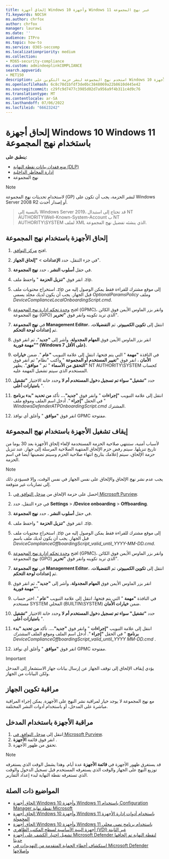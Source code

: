 ```yaml
---
title: إلحاق أجهزة Windows 10 وأجهزة Windows 11 عبر نهج المجموعة
f1.keywords: NOCSH
ms.author: chrfox
author: chrfox
manager: laurawi
ms.date: ''
audience: ITPro
ms.topic: how-to
ms.service: O365-seccomp
ms.localizationpriority: medium
ms.collection:
- M365-security-compliance
ms.custom: admindeeplinkCOMPLIANCE
search.appverid:
- MET150
description: استخدم نهج المجموعة لنشر حزمة التكوين على Windows 10 والأجهزة Windows 11 بحيث يتم إلحاقها إلى الخدمة.
ms.openlocfilehash: 6c8c70d1bfdf3de0bc3848069a22b8610d445e42
ms.sourcegitcommit: c29fc9d7477c3985d02d7a956a9f4b311c4d9c76
ms.translationtype: MT
ms.contentlocale: ar-SA
ms.lasthandoff: 07/06/2022
ms.locfileid: "66623242"
---
```

# <a name="onboard-windows-10-devices-and-windows-11-using-group-policy"></a>إلحاق أجهزة Windows 10 Windows 11 باستخدام نهج المجموعة 

**ينطبق على:**

- [منع فقدان بيانات نقطة النهاية (DLP)](./endpoint-dlp-learn-about.md)
- [إدارة المخاطر الداخلية](insider-risk-management.md)
- نهج المجموعة

> [!NOTE]
> لاستخدام تحديثات نهج المجموعة (GP) لنشر الحزمة، يجب أن تكون على Windows Server 2008 R2 أو إصدار أحدث.

> بالنسبة إلى Windows Server 2019، قد تحتاج إلى استبدال NT AUTHORITY\Well-Known-System-Account ب NT AUTHORITY\SYSTEM لملف XML الذي ينشئه تفضيل نهج المجموعة.

## <a name="onboard-devices-using-group-policy"></a>إلحاق الأجهزة باستخدام نهج المجموعة

1. افتح [مركز التوافق](https://compliance.microsoft.com).

2. في جزء التنقل، حدد **الإعدادات** > **"إلحاق الجهاز**".

3. في حقل **أسلوب النشر** ، حدد **نهج المجموعة**.

4. انقر فوق **"تنزيل الحزمة** " واحفظ ملف .zip.

5. استخراج محتويات ملف .zip إلى موقع مشترك للقراءة فقط يمكن الوصول إليه من قبل الجهاز. يجب أن يكون لديك مجلد يسمى *OptionalParamsPolicy* وملف *DeviceComplianceLocalOnboardingScript.cmd*.

6. افتح [وحدة تحكم إدارة نهج المجموعة](/internet-explorer/ie11-deploy-guide/group-policy-and-group-policy-mgmt-console-ie11) (GPMC)، وانقر بزر الماوس الأيمن فوق الكائن نهج المجموعة (GPO) الذي تريد تكوينه وانقر فوق **"تحرير**".

7. في **نهج المجموعة Management Editor**، انتقل إلى **تكوين الكمبيوتر**، ثم **التفضيلات**، ثم **إعدادات لوحة التحكم**.

8. انقر بزر الماوس الأيمن فوق **المهام المجدولة**، وأشر إلى **"جديد**"، ثم انقر فوق **"مهمة فورية" (Windows 7 على الأقل).**

9. في النافذة **"مهمة** " التي يتم فتحها، انتقل إلى علامة التبويب **"عام** ". ضمن **خيارات الأمان** ، انقر فوق **"تغيير المستخدم أو المجموعة** " واكتب "نظام" ثم انقر فوق **"التحقق من الأسماء** " ثم " **موافق**". يظهر NT AUTHORITY\SYSTEM كحساب المستخدم الذي سيتم تشغيل المهمة عليه.

10. حدد **"تشغيل" سواء تم تسجيل دخول المستخدم أم لا** وحدد خانة الاختيار **"تشغيل بامتيازات أعلى** ".

11. انتقل إلى علامة التبويب **"إجراءات** " وانقر فوق **"جديد"...** تأكد **من تحديد "بدء برنامج** " في الحقل **"إجراء** ". أدخل اسم الملف وموقع ملف *WindowsDefenderATPOnboardingScript.cmd* المشترك.

12. انقر فوق **"موافق** " وأغلق أي نوافذ GPMC مفتوحة.

## <a name="offboard-devices-using-group-policy"></a>إيقاف تشغيل الأجهزة باستخدام نهج المجموعة
لأسباب أمنية، ستنتهي صلاحية الحزمة المستخدمة لإلغاء إلحاق الأجهزة بعد 30 يوما من تاريخ تنزيلها. سيتم رفض حزم الإلحاق المنتهية الصلاحية المرسلة إلى جهاز. عند تنزيل حزمة الإلحاق، سيتم إعلامك بتاريخ انتهاء صلاحية الحزم وسيتم تضمينها أيضا في اسم الحزمة.

> [!NOTE]
> يجب عدم نشر نهج الإلحاق والإلحاق على نفس الجهاز في نفس الوقت، وإلا فسيؤدي ذلك إلى تضاربات غير متوقعة.

1. احصل على حزمة الإلحاق من [مدخل التوافق في Microsoft Purview](https://compliance.microsoft.com/compliancesettings/deviceonboarding).

2. في جزء التنقل، حدد **Settings** > **/Device onboarding** > **Offboarding**.

3. في حقل **أسلوب النشر** ، حدد **نهج المجموعة**.

4. انقر فوق **"تنزيل الحزمة** " واحفظ ملف .zip.

5. استخراج محتويات ملف .zip إلى موقع مشترك للقراءة فقط يمكن الوصول إليه من قبل الجهاز. يجب أن يكون لديك ملف باسم *DeviceComplianceOffboardingScript_valid_until_YYYY-MM-DD.cmd*.

6. افتح [وحدة تحكم إدارة نهج المجموعة](/internet-explorer/ie11-deploy-guide/group-policy-and-group-policy-mgmt-console-ie11) (GPMC)، وانقر بزر الماوس الأيمن فوق الكائن نهج المجموعة (GPO) الذي تريد تكوينه وانقر فوق **"تحرير**".

7. في **نهج المجموعة Management Editor**، انتقل إلى **تكوين الكمبيوتر،** ثم **التفضيلات**، ثم **إعدادات لوحة التحكم**.

8. انقر بزر الماوس الأيمن فوق **المهام المجدولة**، وأشر إلى **"جديد"**، ثم انقر فوق **"مهمة فورية**".

9. في النافذة **"مهمة** " التي يتم فتحها، انتقل إلى علامة التبويب **"عام** ". اختر حساب مستخدم SYSTEM المحلي (BUILTIN\SYSTEM) ضمن **خيارات الأمان**.

10. حدد **"تشغيل" سواء تم تسجيل دخول المستخدم أم لا** وحدد خانة الاختيار **"تشغيل بامتيازات أعلى** ".

11. انتقل إلى علامة التبويب **"إجراءات** " وانقر فوق **"جديد"...**. تأكد **من تحديد "بدء برنامج** " في الحقل **"إجراء** ". أدخل اسم الملف وموقع الملف  *المشترك DeviceComplianceOffboardingScript_valid_until_YYYY MM-DD.cmd* .

12. انقر فوق **"موافق** " وأغلق أي نوافذ GPMC مفتوحة.

> [!IMPORTANT]
> يؤدي إيقاف الإلحاق إلى توقف الجهاز عن إرسال بيانات جهاز الاستشعار إلى المدخل ولكن البيانات من الجهاز.


## <a name="monitor-device-configuration"></a>مراقبة تكوين الجهاز
مع نهج المجموعة لا يوجد خيار لمراقبة نشر النهج على الأجهزة. يمكن إجراء المراقبة مباشرة على المدخل، أو باستخدام أدوات النشر المختلفة.

## <a name="monitor-devices-using-the-portal"></a>مراقبة الأجهزة باستخدام المدخل
1. انتقل إلى <a href="https://go.microsoft.com/fwlink/p/?linkid=2077149" target="_blank">مدخل التوافق في Microsoft Purview</a>.
2. انقر فوق قائمة **الأجهزة** .
3. تحقق من ظهور الأجهزة.

> [!NOTE]
> قد يستغرق ظهور الأجهزة في **قائمة الأجهزة** عدة أيام. وهذا يشمل الوقت الذي يستغرقه توزيع النهج على الجهاز والوقت الذي يستغرقه المستخدم قبل تسجيل الدخول والوقت الذي تستغرقه نقطة النهاية لبدء إعداد التقارير.


## <a name="related-topics"></a>المواضيع ذات الصلة
- [إلحاق أجهزة Windows 10 وأجهزة Windows 11 باستخدام Configuration Manager نقطة نهاية Microsoft](device-onboarding-sccm.md)
- [إلحاق أجهزة Windows 10 وأجهزة Windows 11 باستخدام أدوات إدارة الأجهزة المحمولة](device-onboarding-mdm.md)
- [إلحاق أجهزة Windows 10 وأجهزة Windows 11 باستخدام برنامج نصي محلي](device-onboarding-script.md)
- [أجهزة البنية الأساسية لسطح المكتب الظاهري (VDI) غير الثابتة](device-onboarding-vdi.md)
- [تشغيل اختبار الكشف على أجهزة Microsoft Defender لنقطة النهاية تم إلحاقها حديثا](/windows/security/threat-protection/microsoft-defender-atp/run-detection-test)
- [استكشاف أخطاء الحماية المتقدمة من التهديدات في Microsoft Defender وإصلاحها](/windows/security/threat-protection/microsoft-defender-atp/troubleshoot-onboarding)
